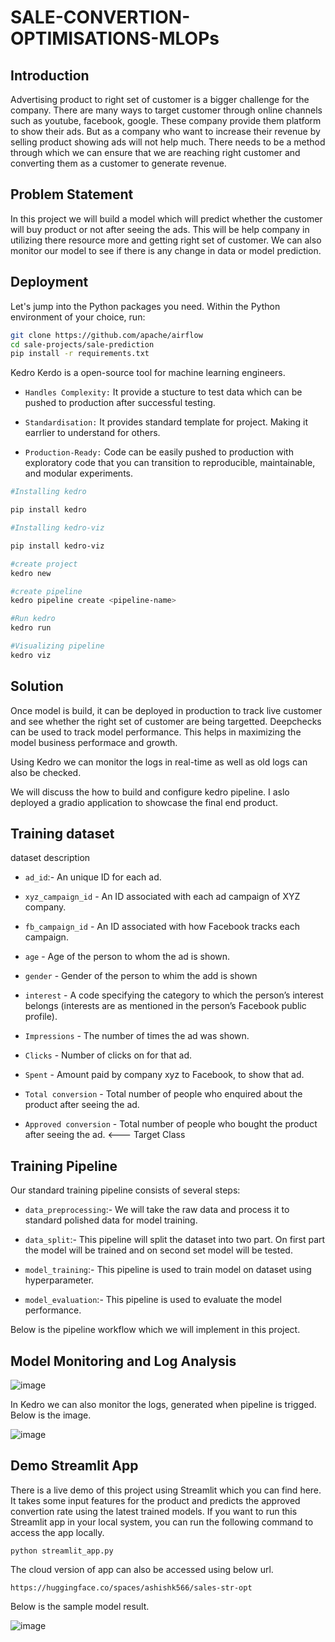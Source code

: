 # SALE-CONVERTION-OPTIMISATIONS-MLOPs

## Introduction
Advertising product to right set of customer is a bigger challenge for the company. There are many ways to target customer through online channels such as youtube, facebook, google. These company provide them platform to show their ads. But as a company who want to increase their revenue by selling product showing ads will not help much. There needs to be a method through which we can ensure that we are reaching right customer and converting them as a customer to generate revenue.

## Problem Statement
In this project we will build a model which will predict whether the customer will buy product or not after seeing the ads. This will be help company in utilizing there resource more and getting right set of customer. We can also monitor our model to see if there is any change in data or model prediction. 

## Deployment

Let's jump into the Python packages you need. Within the Python environment of your choice, run:

```bash
git clone https://github.com/apache/airflow
cd sale-projects/sale-prediction
pip install -r requirements.txt
```

Kedro
Kerdo is a open-source tool for machine learning engineers. 
* ``Handles Complexity:`` It provide a stucture to test data which can be pushed to production after successful testing.

* ``Standardisation:`` It provides standard template for project. Making it earrlier to understand for others.

* ``Production-Ready:`` Code can be easily pushed to production with exploratory code that you can transition to reproducible, maintainable, and modular experiments.

```bash
#Installing kedro

pip install kedro

#Installing kedro-viz

pip install kedro-viz

#create project
kedro new

#create pipeline
kedro pipeline create <pipeline-name>

#Run kedro
kedro run

#Visualizing pipeline
kedro viz
```


## Solution
Once model is build, it can be deployed in production to track live customer and see whether the right set of customer are being targetted. Deepchecks can be used to track model performance. This helps in maximizing the model business performace and growth.

Using Kedro we can monitor the logs in real-time as well as old logs can also be checked.

We will discuss the how to build and configure kedro pipeline. I aslo deployed a gradio application to showcase the final end product.


## Training dataset
dataset description

* ``ad_id``:- An unique ID for each ad.

* ``xyz_campaign_id`` - An ID associated with each ad campaign of XYZ company.

* ``fb_campaign_id`` - An ID associated with how Facebook tracks each campaign.

* ``age`` - Age of the person to whom the ad is shown.

* ``gender`` - Gender of the person to whim the add is shown

* ``interest`` - A code specifying the category to which the person’s interest belongs (interests are as mentioned in the person’s Facebook public profile).

* ``Impressions`` - The number of times the ad was shown.

* ``Clicks`` - Number of clicks on for that ad.

* ``Spent`` - Amount paid by company xyz to Facebook, to show that ad.

* ``Total conversion`` - Total number of people who enquired about the product after seeing the ad.

* ``Approved conversion`` - Total number of people who bought the product after seeing the ad. <--- Target Class 


## Training Pipeline
Our standard training pipeline consists of several steps:

* ``data_preprocessing``:- We will take the raw data and process it to standard polished data for model training.

* ``data_split``:- This pipeline will split the dataset into two part. On first part the model will be trained and on second set model will be tested.

* ``model_training``:- This pipeline is used to train model on dataset using hyperparameter.

* ``model_evaluation``:- This pipeline is used to evaluate the model performance.

Below is the pipeline workflow which we will implement in this project.


## Model Monitoring and Log Analysis

![image](https://github.com/ashishk831/Final-THC/assets/81232686/9fda8085-5ce2-408f-a75b-d0c8771edf5c)


In Kedro we can also monitor the logs, generated when pipeline is trigged. Below is the image.

![image](https://github.com/ashishk831/Final-THC/assets/81232686/15a2555b-4761-4fa2-92a4-06f78eed9db6)


## Demo Streamlit App 



There is a live demo of this project using Streamlit which you can find here. It takes some input features for the product and predicts the approved convertion rate using the latest trained models. If you want to run this Streamlit app in your local system, you can run the following command to access the app locally.

``python streamlit_app.py``

The cloud version of app can also be accessed using below url.

```
https://huggingface.co/spaces/ashishk566/sales-str-opt
```

Below is the sample model result.

![image](https://github.com/ashishk831/Final-THC/assets/81232686/a09bc592-50f6-4ddd-9616-616a432f93f0)



